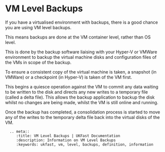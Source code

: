# VM Level Backups
If you have a virtualised environment with backups, there is a good chance you are using VM level backups.

This means backups are done at the VM container level, rather than OS level.

This is done by the backup software liaising with your Hyper-V or VMWare environment to backup the virtual machine disks and configuration files of the VMs in scope of the backup.

To ensure a consistent copy of the virtual machine is taken, a snapshot (in VMWare) or a checkpoint (in Hyper-V) is taken of the VM first.

This begins a quiesce operation against the VM to commit any data waiting to be written to the disk and directs any new writes to a temporary file (called a delta file). This allows the backup application to backup the disk whilst no changes are being made, whilst the VM is still online and running.

Once the backup has completed, a consolidation process is started to move any of the writes to the temporary delta file back into the virtual disks of the VM. 

```eval_rst
  .. meta::
     :title: VM Level Backups | UKFast Documentation
     :description: Information on VM Level Backups
     :keywords: ukfast, vm, level, backups, definition, information
